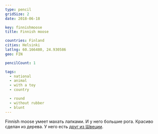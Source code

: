 ```yaml
---
type: pencil
gridSize: 2
date: 2018-06-18

key: finnishmoose
title: Finnish moose

countries: Finland
cities: Helsinki
latlng: 60.166480, 24.930586
geo: FIN

pencilCount: 1

tags:
  - national
  - animal
  - with a toy
  - country

  - round
  - without rubber
  - blunt
---
```


Finnish moose умеет махать лапками. И у него большие рога. Красиво сделан из дерева. У него есть [друг из Швеции](?display=swedish-moose).
